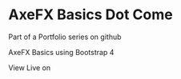# AxeFX Basics Dot Come
Part of a Portfolio series on github

AxeFX Basics using Bootstrap 4

View Live on
